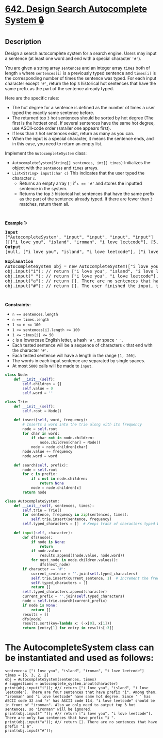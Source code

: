 # [642. Design Search Autocomplete System 🔒](https://leetcode.com/problems/design-search-autocomplete-system)


## Description

<!-- description:start -->

<p>Design a search autocomplete system for a search engine. Users may input a sentence (at least one word and end with a special character <code>&#39;#&#39;</code>).</p>

<p>You are given a string array <code>sentences</code> and an integer array <code>times</code> both of length <code>n</code> where <code>sentences[i]</code> is a previously typed sentence and <code>times[i]</code> is the corresponding number of times the sentence was typed. For each input character except <code>&#39;#&#39;</code>, return the top <code>3</code> historical hot sentences that have the same prefix as the part of the sentence already typed.</p>

<p>Here are the specific rules:</p>

<ul>
	<li>The hot degree for a sentence is defined as the number of times a user typed the exactly same sentence before.</li>
	<li>The returned top <code>3</code> hot sentences should be sorted by hot degree (The first is the hottest one). If several sentences have the same hot degree, use ASCII-code order (smaller one appears first).</li>
	<li>If less than <code>3</code> hot sentences exist, return as many as you can.</li>
	<li>When the input is a special character, it means the sentence ends, and in this case, you need to return an empty list.</li>
</ul>

<p>Implement the <code>AutocompleteSystem</code> class:</p>

<ul>
	<li><code>AutocompleteSystem(String[] sentences, int[] times)</code> Initializes the object with the <code>sentences</code> and <code>times</code> arrays.</li>
	<li><code>List&lt;String&gt; input(char c)</code> This indicates that the user typed the character <code>c</code>.
	<ul>
		<li>Returns an empty array <code>[]</code> if <code>c == &#39;#&#39;</code> and stores the inputted sentence in the system.</li>
		<li>Returns the top <code>3</code> historical hot sentences that have the same prefix as the part of the sentence already typed. If there are fewer than <code>3</code> matches, return them all.</li>
	</ul>
	</li>
</ul>

<p>&nbsp;</p>
<p><strong class="example">Example 1:</strong></p>

<pre>
<strong>Input</strong>
[&quot;AutocompleteSystem&quot;, &quot;input&quot;, &quot;input&quot;, &quot;input&quot;, &quot;input&quot;]
[[[&quot;i love you&quot;, &quot;island&quot;, &quot;iroman&quot;, &quot;i love leetcode&quot;], [5, 3, 2, 2]], [&quot;i&quot;], [&quot; &quot;], [&quot;a&quot;], [&quot;#&quot;]]
<strong>Output</strong>
[null, [&quot;i love you&quot;, &quot;island&quot;, &quot;i love leetcode&quot;], [&quot;i love you&quot;, &quot;i love leetcode&quot;], [], []]

<strong>Explanation</strong>
AutocompleteSystem obj = new AutocompleteSystem([&quot;i love you&quot;, &quot;island&quot;, &quot;iroman&quot;, &quot;i love leetcode&quot;], [5, 3, 2, 2]);
obj.input(&quot;i&quot;); // return [&quot;i love you&quot;, &quot;island&quot;, &quot;i love leetcode&quot;]. There are four sentences that have prefix &quot;i&quot;. Among them, &quot;ironman&quot; and &quot;i love leetcode&quot; have same hot degree. Since &#39; &#39; has ASCII code 32 and &#39;r&#39; has ASCII code 114, &quot;i love leetcode&quot; should be in front of &quot;ironman&quot;. Also we only need to output top 3 hot sentences, so &quot;ironman&quot; will be ignored.
obj.input(&quot; &quot;); // return [&quot;i love you&quot;, &quot;i love leetcode&quot;]. There are only two sentences that have prefix &quot;i &quot;.
obj.input(&quot;a&quot;); // return []. There are no sentences that have prefix &quot;i a&quot;.
obj.input(&quot;#&quot;); // return []. The user finished the input, the sentence &quot;i a&quot; should be saved as a historical sentence in system. And the following input will be counted as a new search.
</pre>

<p>&nbsp;</p>
<p><strong>Constraints:</strong></p>

<ul>
	<li><code>n == sentences.length</code></li>
	<li><code>n == times.length</code></li>
	<li><code>1 &lt;= n &lt;= 100</code></li>
	<li><code>1 &lt;= sentences[i].length &lt;= 100</code></li>
	<li><code>1 &lt;= times[i] &lt;= 50</code></li>
	<li><code>c</code> is a lowercase English letter, a hash <code>&#39;#&#39;</code>, or space <code>&#39; &#39;</code>.</li>
	<li>Each tested sentence will be a sequence of characters <code>c</code> that end with the character <code>&#39;#&#39;</code>.</li>
	<li>Each tested sentence will have a length in the range <code>[1, 200]</code>.</li>
	<li>The words in each input sentence are separated by single spaces.</li>
	<li>At most <code>5000</code> calls will be made to <code>input</code>.</li>
</ul>

```python
class Node:
    def __init__(self):
        self.children = {}
        self.value = 0
        self.word = ''
        
class Trie:
    def __init__(self):
        self.root = Node()

    def insert(self, word, frequency):
        # Inserts a word into the trie along with its frequency
        node = self.root
        for char in word:
            if char not in node.children:
                node.children[char] = Node()
            node = node.children[char]
        node.value += frequency
        node.word = word
    
    def search(self, prefix):
        node = self.root
        for c in prefix:
            if c not in node.children:
                return None
            node = node.children[c]
        return node

class AutocompleteSystem:
    def __init__(self, sentences, times):
        self.trie = Trie()
        for sentence, frequency in zip(sentences, times):
            self.trie.insert(sentence, frequency)
        self.typed_characters = []  # Keeps track of characters typed by the user
      
    def input(self, character):
        def dfs(node):
            if node is None:
                return
            if node.value:
                results.append((node.value, node.word))
            for next_node in node.children.values():
                dfs(next_node)
        if character == '#':
            current_sentence = ''.join(self.typed_characters)
            self.trie.insert(current_sentence, 1)  # Increment the frequency of the word
            self.typed_characters = []
            return []
        self.typed_characters.append(character)
        current_prefix = ''.join(self.typed_characters)
        node = self.trie.search(current_prefix)
        if node is None:
            return []
        results = []
        dfs(node)
        results.sort(key=lambda x: (-x[0], x[1]))
        return [entry[1] for entry in results[:3]]
```

      
# The AutocompleteSystem class can be instantiated and used as follows: 
```
sentences= ["i love you", "island", "iroman", "i love leetcode"]  
times = [5, 3, 2, 2]  
obj = AutocompleteSystem(sentences, times)
# suggestions = autocomplete_system.input(character)
print(obj.input("i")); #// return ["i love you", "island", "i love leetcode"]. There are four sentences that have prefix "i". Among them, "ironman" and "i love leetcode" have same hot degree. Since ' ' has ASCII code 32 and 'r' has ASCII code 114, "i love leetcode" should be in front of "ironman". Also we only need to output top 3 hot sentences, so "ironman" will be ignored.
print(obj.input(" ")); #// return ["i love you", "i love leetcode"]. There are only two sentences that have prefix "i ".
print(obj.input("a")); #// return []. There are no sentences that have prefix "i a".
print(obj.input("#"));
```
